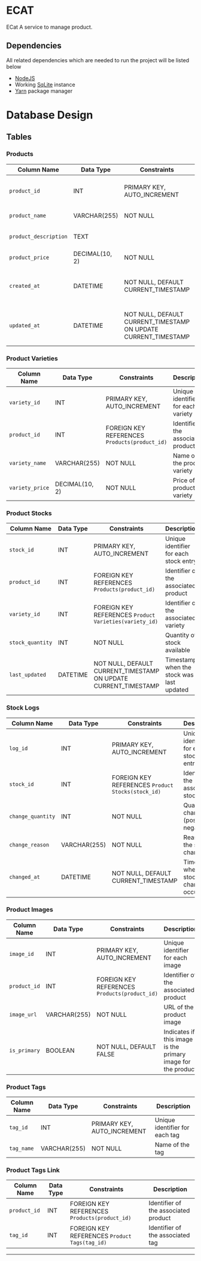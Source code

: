 # ECAT

ECat A service to manage product.


## Dependencies
All related dependencies which are needed to run the project will be listed below
- [NodeJS](https://nodejs.org/en/download/)
- Working [SqLite](https://www.sqlite.org/) instance
- [Yarn](https://yarnpkg.com/) package manager

# Database Design

## **Tables**

### **Products**

| Column Name        | Data Type | Constraints        | Description                     |
|--------------------|-----------|--------------------|---------------------------------|
| `product_id`       | INT       | PRIMARY KEY, AUTO_INCREMENT | Unique identifier for each product |
| `product_name`     | VARCHAR(255) | NOT NULL         | Name of the product             |
| `product_description` | TEXT    |                    | Description of the product      |
| `product_price`    | DECIMAL(10, 2) | NOT NULL       | Price of the product            |
| `created_at`       | DATETIME  | NOT NULL, DEFAULT CURRENT_TIMESTAMP | Timestamp when the product was created |
| `updated_at`       | DATETIME  | NOT NULL, DEFAULT CURRENT_TIMESTAMP ON UPDATE CURRENT_TIMESTAMP | Timestamp when the product was last updated |

### **Product Varieties**

| Column Name        | Data Type | Constraints        | Description                     |
|--------------------|-----------|--------------------|---------------------------------|
| `variety_id`       | INT       | PRIMARY KEY, AUTO_INCREMENT | Unique identifier for each variety |
| `product_id`       | INT       | FOREIGN KEY REFERENCES `Products(product_id)` | Identifier of the associated product |
| `variety_name`     | VARCHAR(255) | NOT NULL         | Name of the product variety     |
| `variety_price`    | DECIMAL(10, 2) | NOT NULL       | Price of the product variety    |

### **Product Stocks**

| Column Name        | Data Type | Constraints        | Description                     |
|--------------------|-----------|--------------------|---------------------------------|
| `stock_id`         | INT       | PRIMARY KEY, AUTO_INCREMENT | Unique identifier for each stock entry |
| `product_id`       | INT       | FOREIGN KEY REFERENCES `Products(product_id)` | Identifier of the associated product |
| `variety_id`       | INT       | FOREIGN KEY REFERENCES `Product Varieties(variety_id)` | Identifier of the associated variety |
| `stock_quantity`   | INT       | NOT NULL           | Quantity of stock available     |
| `last_updated`     | DATETIME  | NOT NULL, DEFAULT CURRENT_TIMESTAMP ON UPDATE CURRENT_TIMESTAMP | Timestamp when the stock was last updated |

### **Stock Logs**

| Column Name        | Data Type | Constraints        | Description                     |
|--------------------|-----------|--------------------|---------------------------------|
| `log_id`           | INT       | PRIMARY KEY, AUTO_INCREMENT | Unique identifier for each stock log entry |
| `stock_id`         | INT       | FOREIGN KEY REFERENCES `Product Stocks(stock_id)` | Identifier of the associated stock |
| `change_quantity`  | INT       | NOT NULL           | Quantity change (positive or negative) |
| `change_reason`    | VARCHAR(255) | NOT NULL         | Reason for the stock change     |
| `changed_at`       | DATETIME  | NOT NULL, DEFAULT CURRENT_TIMESTAMP | Timestamp when the stock change occurred |

### **Product Images**

| Column Name        | Data Type | Constraints        | Description                     |
|--------------------|-----------|--------------------|---------------------------------|
| `image_id`         | INT       | PRIMARY KEY, AUTO_INCREMENT | Unique identifier for each image |
| `product_id`       | INT       | FOREIGN KEY REFERENCES `Products(product_id)` | Identifier of the associated product |
| `image_url`        | VARCHAR(255) | NOT NULL         | URL of the product image        |
| `is_primary`       | BOOLEAN   | NOT NULL, DEFAULT FALSE | Indicates if this image is the primary image for the product |

### **Product Tags**

| Column Name        | Data Type | Constraints        | Description                     |
|--------------------|-----------|--------------------|---------------------------------|
| `tag_id`           | INT       | PRIMARY KEY, AUTO_INCREMENT | Unique identifier for each tag |
| `tag_name`         | VARCHAR(255) | NOT NULL         | Name of the tag                 |

### **Product Tags Link**

| Column Name        | Data Type | Constraints        | Description                     |
|--------------------|-----------|--------------------|---------------------------------|
| `product_id`       | INT       | FOREIGN KEY REFERENCES `Products(product_id)` | Identifier of the associated product |
| `tag_id`           | INT       | FOREIGN KEY REFERENCES `Product Tags(tag_id)` | Identifier of the associated tag |

---